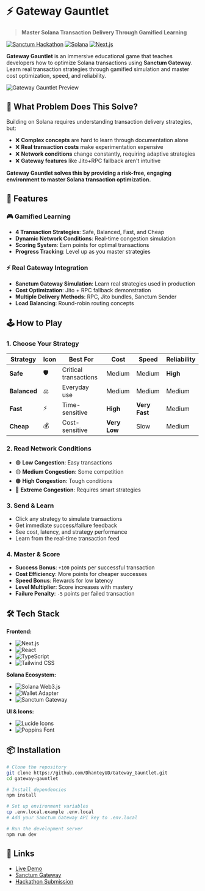 # ⚡ Gateway Gauntlet

> **Master Solana Transaction Delivery Through Gamified Learning**

[![Sanctum Hackathon](https://img.shields.io/badge/Sanctum-Hackathon-1b1718?style=for-the-badge&logo=solana&labelColor=e5ff4a&color=1b1718)](https://gateway.sanctum.so)
[![Solana](https://img.shields.io/badge/Solana-Devnet-1b1718?style=for-the-badge&logo=solana&labelColor=9945FF&color=1b1718)](https://solana.com)
[![Next.js](https://img.shields.io/badge/Next.js-16-1b1718?style=for-the-badge&logo=next.js&labelColor=000000&color=1b1718)](https://nextjs.org)

**Gateway Gauntlet** is an immersive educational game that teaches developers how to optimize Solana transactions using **Sanctum Gateway**. Learn real transaction strategies through gamified simulation and master cost optimization, speed, and reliability.

![Gateway Gauntlet Preview](https://via.placeholder.com/1200x600/1b1718/e5ff4a?text=Gateway+Gauntlet+-+Master+Solana+Transactions)

## 🎯 What Problem Does This Solve?

Building on Solana requires understanding transaction delivery strategies, but:

- ❌ **Complex concepts** are hard to learn through documentation alone
- ❌ **Real transaction costs** make experimentation expensive
- ❌ **Network conditions** change constantly, requiring adaptive strategies
- ❌ **Gateway features** like Jito+RPC fallback aren't intuitive

**Gateway Gauntlet solves this by providing a risk-free, engaging environment to master Solana transaction optimization.**

## 🚀 Features

### 🎮 Gamified Learning

- **4 Transaction Strategies**: Safe, Balanced, Fast, and Cheap
- **Dynamic Network Conditions**: Real-time congestion simulation
- **Scoring System**: Earn points for optimal transactions
- **Progress Tracking**: Level up as you master strategies

### ⚡ Real Gateway Integration

- **Sanctum Gateway Simulation**: Learn real strategies used in production
- **Cost Optimization**: Jito + RPC fallback demonstration
- **Multiple Delivery Methods**: RPC, Jito bundles, Sanctum Sender
- **Load Balancing**: Round-robin routing concepts

## 🕹️ How to Play

### 1. Choose Your Strategy

| Strategy | Icon | Best For | Cost | Speed | Reliability |
|----------|------|----------|------|-------|-------------|
| **Safe** | 🛡️ | Critical transactions | Medium | Medium | **High** |
| **Balanced** | ⚖️ | Everyday use | Medium | Medium | Medium |
| **Fast** | ⚡ | Time-sensitive | **High** | **Very Fast** | Medium |
| **Cheap** | 💰 | Cost-sensitive | **Very Low** | Slow | Medium |

### 2. Read Network Conditions

- 🟢 **Low Congestion**: Easy transactions
- 🟡 **Medium Congestion**: Some competition
- 🟠 **High Congestion**: Tough conditions
- 🔴 **Extreme Congestion**: Requires smart strategies

### 3. Send & Learn

- Click any strategy to simulate transactions
- Get immediate success/failure feedback
- See cost, latency, and strategy performance
- Learn from the real-time transaction feed

### 4. Master & Score

- **Success Bonus**: `+100` points per successful transaction
- **Cost Efficiency**: More points for cheaper successes
- **Speed Bonus**: Rewards for low latency
- **Level Multiplier**: Score increases with mastery
- **Failure Penalty**: `-5` points per failed transaction

## 🛠️ Tech Stack

**Frontend:**

- ![Next.js](https://img.shields.io/badge/Next.js-16.0-000000?style=flat-square&logo=next.js)
- ![React](https://img.shields.io/badge/React-19.2-61DAFB?style=flat-square&logo=react)
- ![TypeScript](https://img.shields.io/badge/TypeScript-5.0-3178C6?style=flat-square&logo=typescript)
- ![Tailwind CSS](https://img.shields.io/badge/Tailwind-4.0-06B6D4?style=flat-square&logo=tailwindcss)

**Solana Ecosystem:**

- ![Solana Web3.js](https://img.shields.io/badge/Solana_Web3.js-1.98-9945FF?style=flat-square&logo=solana)
- ![Wallet Adapter](https://img.shields.io/badge/Wallet_Adapter-0.15-9945FF?style=flat-square&logo=solana)
- ![Sanctum Gateway](https://img.shields.io/badge/Sanctum_Gateway-API-e5ff4a?style=flat-square)

**UI & Icons:**

- ![Lucide Icons](https://img.shields.io/badge/Lucide_Icons-0.3-1b1718?style=flat-square)
- ![Poppins Font](https://img.shields.io/badge/Poppins-Font_Google-1b1718?style=flat-square)

## 📦 Installation

```bash
# Clone the repository
git clone https://github.com/DhanteyUD/Gateway_Gauntlet.git
cd gateway-gauntlet

# Install dependencies
npm install

# Set up environment variables
cp .env.local.example .env.local
# Add your Sanctum Gateway API key to .env.local

# Run the development server
npm run dev
```

## 🔗 Links

- [Live Demo](https://your-deployment-url.vercel.app)
- [Sanctum Gateway](https://gateway.sanctum.so)
- [Hackathon Submission](https://solana.com/cypherpunk-hackathon)
